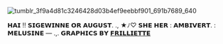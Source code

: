 ![tumblr_3f9a4d81c3246428d03b4ef9eebbf901_691b7689_640](https://github.com/user-attachments/assets/8e300276-a62a-4928-9438-badb4d7dc325)

𝗛𝗔𝗜 !! 𝗦𝗜𝗚𝗘𝗪𝗜𝗡𝗡𝗘 𝗢𝗥 𝗔𝗨𝗚𝗨𝗦𝗧.   .,
★ﾉ⁠♡ 𝗦𝗛𝗘 𝗛𝗘𝗥 : 𝗔𝗠𝗕𝗜𝗩𝗘𝗥𝗧.     : 𝗠𝗘𝗟𝗨𝗦𝗜𝗡𝗘
— .,. 𝗚𝗥𝗔𝗣𝗛𝗜𝗖𝗦 𝗕𝗬 [𝗙𝗥𝗜𝗟𝗟𝗜𝗘𝗧𝗧𝗘](https://www.tumblr.com/frilliette?source=share)

